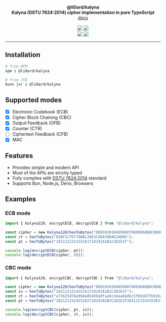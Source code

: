 <p align="center">
    <b>@li0ard/kalyna</b><br>
    <b>Kalyna (DSTU 7624:2014) cipher implementation in pure TypeScript</b>
    <br>
    <a href="https://li0ard.is-cool.dev/kalyna">docs</a>
    <br><br>
    <a href="https://github.com/li0ard/kalyna/actions/workflows/test.yml"><img src="https://github.com/li0ard/kalyna/actions/workflows/test.yml/badge.svg" /></a>
    <a href="https://github.com/li0ard/kalyna/blob/main/LICENSE"><img src="https://img.shields.io/github/license/li0ard/kalyna" /></a>
    <br>
    <a href="https://npmjs.com/package/@li0ard/kalyna"><img src="https://img.shields.io/npm/v/@li0ard/kalyna" /></a>
    <a href="https://jsr.io/@li0ard/kalyna"><img src="https://jsr.io/badges/@li0ard/kalyna" /></a>
    <br>
    <hr>
</p>

## Installation

```bash
# from NPM
npm i @li0ard/kalyna

# from JSR
bunx jsr i @li0ard/kalyna
```

## Supported modes
- [x] Electronic Codebook (ECB)
- [x] Cipher Block Chaining (CBC)
- [x] Output Feedback (OFB)
- [x] Counter (CTR)
- [ ] Ciphertext Feedback (CFB)
- [x] MAC

## Features
- Provides simple and modern API
- Most of the APIs are strictly typed
- Fully complies with [DSTU 7624:2014](https://online.budstandart.com/upload/documents/121/109736_2.pdf) standard
- Supports Bun, Node.js, Deno, Browsers

## Examples
### ECB mode
```ts
import { Kalyna128, encryptECB, decryptECB } from "@li0ard/kalyna";

const cipher = new Kalyna128(hexToBytes("000102030405060708090A0B0C0D0E0F"));
const ct = hexToBytes("81BF1C7D779BAC20E1C9EA39B4D2AD06");
const pt = hexToBytes("101112131415161718191A1B1C1D1E1F");

console.log(encryptECB(cipher, pt));
console.log(decryptECB(cipher, ct));
```

### CBC mode
```ts
import { Kalyna128, encryptCBC, decryptCBC } from "@li0ard/kalyna";

const cipher = new Kalyna128(hexToBytes("000102030405060708090A0B0C0D0E0F"));
const iv = hexToBytes("101112131415161718191A1B1C1D1E1F");
const ct = hexToBytes("a73625d7be994e85469a9faabcedaab6dbc5f65dd77bb35e06bd7d1d8eafc8624d6cb31ce189c82b8979f2936de9bf14");
const pt = hexToBytes("202122232425262728292A2B2C2D2E2F303132333435363738393A3B3C3D3E3F404142434445464748494A4B4C4D4E4F");

console.log(encryptCBC(cipher, pt, iv));
console.log(decryptCBC(cipher, ct, iv));
```